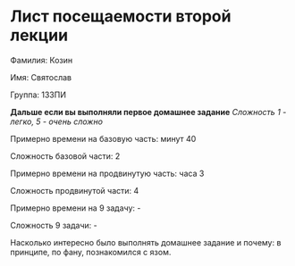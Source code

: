 # Лист посещаемости второй лекции

Фамилия: Козин

Имя: Святослав

Группа: 133ПИ

**Дальше если вы выполняли первое домашнее задание**
*Сложность 1 - легко, 5 - очень сложно*

Примерно времени на базовую часть: минут 40

Сложность базовой части: 2

Примерно времени на продвинутую часть: часа 3

Сложность продвинутой части: 4

Примерно времени на 9 задачу: -

Сложность 9 задачи: -

Насколько интересно было выполнять домашнее задание и почему: в принципе, по фану, познакомился с язом.
